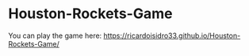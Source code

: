 # Houston-Rockets-Game

You can play the game here: https://ricardoisidro33.github.io/Houston-Rockets-Game/
